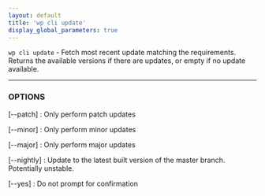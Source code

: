 ```yaml
---
layout: default
title: 'wp cli update'
display_global_parameters: true
---
```


`wp cli update` - Fetch most recent update matching the requirements. Returns the available versions if there are updates, or empty if no update available.

<hr />

### OPTIONS

[\--patch]
: Only perform patch updates

[\--minor]
: Only perform minor updates

[\--major]
: Only perform major updates

[\--nightly]
: Update to the latest built version of the master branch. Potentially unstable.

[\--yes]
: Do not prompt for confirmation



